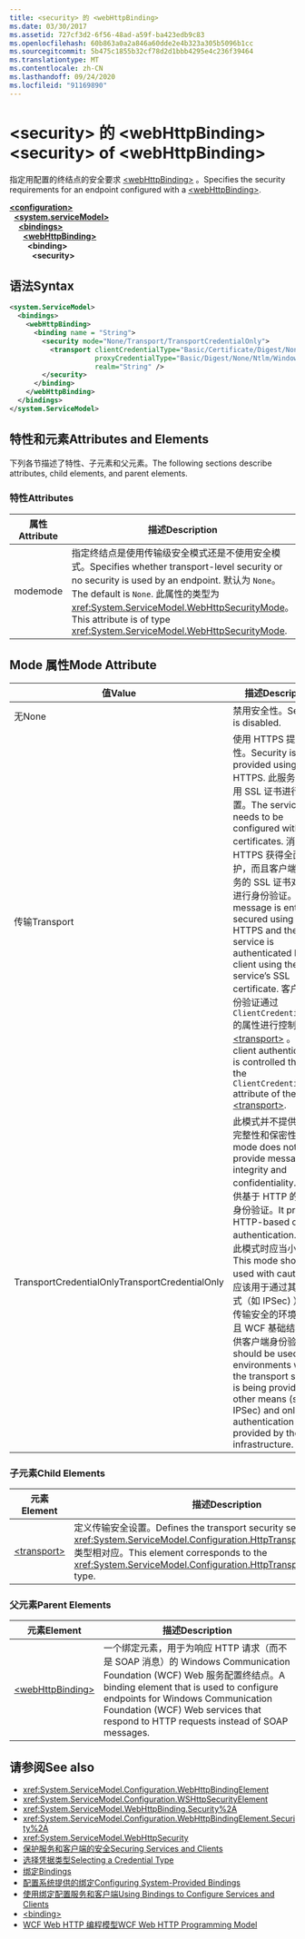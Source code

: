 ```yaml
---
title: <security> 的 <webHttpBinding>
ms.date: 03/30/2017
ms.assetid: 727cf3d2-6f56-48ad-a59f-ba423edb9c83
ms.openlocfilehash: 60b863a0a2a846a60dde2e4b323a305b5096b1cc
ms.sourcegitcommit: 5b475c1855b32cf78d2d1bbb4295e4c236f39464
ms.translationtype: MT
ms.contentlocale: zh-CN
ms.lasthandoff: 09/24/2020
ms.locfileid: "91169890"
---
```

# <a name="security-of-webhttpbinding"></a><span data-ttu-id="e921e-102">\<security> 的 \<webHttpBinding></span><span class="sxs-lookup"><span data-stu-id="e921e-102">\<security> of \<webHttpBinding></span></span>

<span data-ttu-id="e921e-103">指定用配置的终结点的安全要求 [\<webHttpBinding>](webhttpbinding.md) 。</span><span class="sxs-lookup"><span data-stu-id="e921e-103">Specifies the security requirements for an endpoint configured with a [\<webHttpBinding>](webhttpbinding.md).</span></span>  
  
[**\<configuration>**](../configuration-element.md)\
&nbsp;&nbsp;[**\<system.serviceModel>**](system-servicemodel.md)\
&nbsp;&nbsp;&nbsp;&nbsp;[**\<bindings>**](bindings.md)\
&nbsp;&nbsp;&nbsp;&nbsp;&nbsp;&nbsp;[**\<webHttpBinding>**](webhttpbinding.md)\
&nbsp;&nbsp;&nbsp;&nbsp;&nbsp;&nbsp;&nbsp;&nbsp;**\<binding>**\
&nbsp;&nbsp;&nbsp;&nbsp;&nbsp;&nbsp;&nbsp;&nbsp;&nbsp;&nbsp;**\<security>**  
  
## <a name="syntax"></a><span data-ttu-id="e921e-104">语法</span><span class="sxs-lookup"><span data-stu-id="e921e-104">Syntax</span></span>  
  
```xml  
<system.ServiceModel>
  <bindings>
    <webHttpBinding>
      <binding name = "String">
        <security mode="None/Transport/TransportCredentialOnly">
          <transport clientCredentialType="Basic/Certificate/Digest/None/Ntlm/Windows"
                     proxyCredentialType="Basic/Digest/None/Ntlm/Windows"
                     realm="String" />
        </security>
      </binding>
    </webHttpBinding>
  </bindings>
</system.ServiceModel>
```  
  
## <a name="attributes-and-elements"></a><span data-ttu-id="e921e-105">特性和元素</span><span class="sxs-lookup"><span data-stu-id="e921e-105">Attributes and Elements</span></span>  

 <span data-ttu-id="e921e-106">下列各节描述了特性、子元素和父元素。</span><span class="sxs-lookup"><span data-stu-id="e921e-106">The following sections describe attributes, child elements, and parent elements.</span></span>  
  
### <a name="attributes"></a><span data-ttu-id="e921e-107">特性</span><span class="sxs-lookup"><span data-stu-id="e921e-107">Attributes</span></span>  
  
|<span data-ttu-id="e921e-108">属性</span><span class="sxs-lookup"><span data-stu-id="e921e-108">Attribute</span></span>|<span data-ttu-id="e921e-109">描述</span><span class="sxs-lookup"><span data-stu-id="e921e-109">Description</span></span>|  
|---------------|-----------------|  
|<span data-ttu-id="e921e-110">mode</span><span class="sxs-lookup"><span data-stu-id="e921e-110">mode</span></span>|<span data-ttu-id="e921e-111">指定终结点是使用传输级安全模式还是不使用安全模式。</span><span class="sxs-lookup"><span data-stu-id="e921e-111">Specifies whether transport-level security or no security is used by an endpoint.</span></span> <span data-ttu-id="e921e-112">默认为 `None`。</span><span class="sxs-lookup"><span data-stu-id="e921e-112">The default is `None`.</span></span> <span data-ttu-id="e921e-113">此属性的类型为 <xref:System.ServiceModel.WebHttpSecurityMode>。</span><span class="sxs-lookup"><span data-stu-id="e921e-113">This attribute is of type <xref:System.ServiceModel.WebHttpSecurityMode>.</span></span>|  
  
## <a name="mode-attribute"></a><span data-ttu-id="e921e-114">Mode 属性</span><span class="sxs-lookup"><span data-stu-id="e921e-114">Mode Attribute</span></span>  
  
|<span data-ttu-id="e921e-115">值</span><span class="sxs-lookup"><span data-stu-id="e921e-115">Value</span></span>|<span data-ttu-id="e921e-116">描述</span><span class="sxs-lookup"><span data-stu-id="e921e-116">Description</span></span>|  
|-----------|-----------------|  
|<span data-ttu-id="e921e-117">无</span><span class="sxs-lookup"><span data-stu-id="e921e-117">None</span></span>|<span data-ttu-id="e921e-118">禁用安全性。</span><span class="sxs-lookup"><span data-stu-id="e921e-118">Security is disabled.</span></span>|  
|<span data-ttu-id="e921e-119">传输</span><span class="sxs-lookup"><span data-stu-id="e921e-119">Transport</span></span>|<span data-ttu-id="e921e-120">使用 HTTPS 提供安全性。</span><span class="sxs-lookup"><span data-stu-id="e921e-120">Security is provided using HTTPS.</span></span> <span data-ttu-id="e921e-121">此服务需要使用 SSL 证书进行配置。</span><span class="sxs-lookup"><span data-stu-id="e921e-121">The service needs to be configured with SSL certificates.</span></span> <span data-ttu-id="e921e-122">消息使用 HTTPS 获得全面保护，而且客户端使用服务的 SSL 证书对服务进行身份验证。</span><span class="sxs-lookup"><span data-stu-id="e921e-122">The message is entirely secured using HTTPS and the service is authenticated by the client using the service’s SSL certificate.</span></span> <span data-ttu-id="e921e-123">客户端身份验证通过 `ClientCredentialType` 的属性进行控制 [\<transport>](transport-of-webhttpbinding.md) 。</span><span class="sxs-lookup"><span data-stu-id="e921e-123">The client authentication is controlled through the `ClientCredentialType` attribute of the [\<transport>](transport-of-webhttpbinding.md).</span></span>|  
|<span data-ttu-id="e921e-124">TransportCredentialOnly</span><span class="sxs-lookup"><span data-stu-id="e921e-124">TransportCredentialOnly</span></span>|<span data-ttu-id="e921e-125">此模式并不提供消息的完整性和保密性，</span><span class="sxs-lookup"><span data-stu-id="e921e-125">This mode does not provide message integrity and confidentiality.</span></span> <span data-ttu-id="e921e-126">而是提供基于 HTTP 的客户端身份验证。</span><span class="sxs-lookup"><span data-stu-id="e921e-126">It provides HTTP-based client authentication.</span></span> <span data-ttu-id="e921e-127">使用此模式时应当小心。</span><span class="sxs-lookup"><span data-stu-id="e921e-127">This mode should be used with caution.</span></span> <span data-ttu-id="e921e-128">它应该用于通过其他 (方式（如 IPSec) ）提供传输安全的环境中，并且 WCF 基础结构只提供客户端身份验证。</span><span class="sxs-lookup"><span data-stu-id="e921e-128">It should be used in environments where the transport security is being provided by other means (such as IPSec) and only client authentication is provided by the WCF infrastructure.</span></span>|  
  
### <a name="child-elements"></a><span data-ttu-id="e921e-129">子元素</span><span class="sxs-lookup"><span data-stu-id="e921e-129">Child Elements</span></span>  
  
|<span data-ttu-id="e921e-130">元素</span><span class="sxs-lookup"><span data-stu-id="e921e-130">Element</span></span>|<span data-ttu-id="e921e-131">描述</span><span class="sxs-lookup"><span data-stu-id="e921e-131">Description</span></span>|  
|-------------|-----------------|  
|[\<transport>](transport-of-webhttpbinding.md)|<span data-ttu-id="e921e-132">定义传输安全设置。</span><span class="sxs-lookup"><span data-stu-id="e921e-132">Defines the transport security settings.</span></span> <span data-ttu-id="e921e-133">此元素与 <xref:System.ServiceModel.Configuration.HttpTransportSecurityElement> 类型相对应。</span><span class="sxs-lookup"><span data-stu-id="e921e-133">This element corresponds to the <xref:System.ServiceModel.Configuration.HttpTransportSecurityElement> type.</span></span>|  
  
### <a name="parent-elements"></a><span data-ttu-id="e921e-134">父元素</span><span class="sxs-lookup"><span data-stu-id="e921e-134">Parent Elements</span></span>  
  
|<span data-ttu-id="e921e-135">元素</span><span class="sxs-lookup"><span data-stu-id="e921e-135">Element</span></span>|<span data-ttu-id="e921e-136">描述</span><span class="sxs-lookup"><span data-stu-id="e921e-136">Description</span></span>|  
|-------------|-----------------|  
|[\<webHttpBinding>](webhttpbinding.md)|<span data-ttu-id="e921e-137">一个绑定元素，用于为响应 HTTP 请求（而不是 SOAP 消息）的 Windows Communication Foundation (WCF) Web 服务配置终结点。</span><span class="sxs-lookup"><span data-stu-id="e921e-137">A binding element that is used to configure endpoints for Windows Communication Foundation (WCF) Web services that respond to HTTP requests instead of SOAP messages.</span></span>|  
  
## <a name="see-also"></a><span data-ttu-id="e921e-138">请参阅</span><span class="sxs-lookup"><span data-stu-id="e921e-138">See also</span></span>

- <xref:System.ServiceModel.Configuration.WebHttpBindingElement>
- <xref:System.ServiceModel.Configuration.WSHttpSecurityElement>
- <xref:System.ServiceModel.WebHttpBinding.Security%2A>
- <xref:System.ServiceModel.Configuration.WebHttpBindingElement.Security%2A>
- <xref:System.ServiceModel.WebHttpSecurity>
- [<span data-ttu-id="e921e-139">保护服务和客户端的安全</span><span class="sxs-lookup"><span data-stu-id="e921e-139">Securing Services and Clients</span></span>](../../../wcf/feature-details/securing-services-and-clients.md)
- [<span data-ttu-id="e921e-140">选择凭据类型</span><span class="sxs-lookup"><span data-stu-id="e921e-140">Selecting a Credential Type</span></span>](../../../wcf/feature-details/selecting-a-credential-type.md)
- [<span data-ttu-id="e921e-141">绑定</span><span class="sxs-lookup"><span data-stu-id="e921e-141">Bindings</span></span>](../../../wcf/bindings.md)
- [<span data-ttu-id="e921e-142">配置系统提供的绑定</span><span class="sxs-lookup"><span data-stu-id="e921e-142">Configuring System-Provided Bindings</span></span>](../../../wcf/feature-details/configuring-system-provided-bindings.md)
- [<span data-ttu-id="e921e-143">使用绑定配置服务和客户端</span><span class="sxs-lookup"><span data-stu-id="e921e-143">Using Bindings to Configure Services and Clients</span></span>](../../../wcf/using-bindings-to-configure-services-and-clients.md)
- [\<binding>](bindings.md)
- [<span data-ttu-id="e921e-144">WCF Web HTTP 编程模型</span><span class="sxs-lookup"><span data-stu-id="e921e-144">WCF Web HTTP Programming Model</span></span>](../../../wcf/feature-details/wcf-web-http-programming-model.md)
